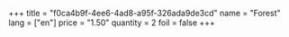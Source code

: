 +++
title = "f0ca4b9f-4ee6-4ad8-a95f-326ada9de3cd"
name = "Forest"
lang = ["en"]
price = "1.50"
quantity = 2
foil = false
+++
